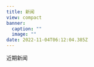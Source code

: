 ```yaml
---
title: 新闻
view: compact
banner:
  caption: ""
  image: ""
date: 2022-11-04T06:12:04.385Z
---
```

近期新闻

